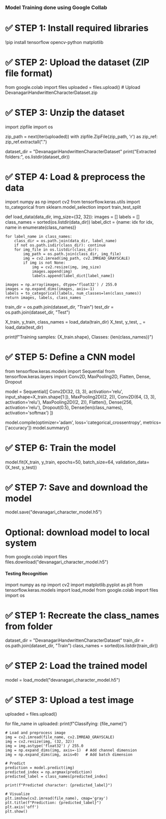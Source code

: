 ### Model Training done using Google Collab 

# ✅ STEP 1: Install required libraries
!pip install tensorflow opencv-python matplotlib

# ✅ STEP 2: Upload the dataset (ZIP file format)
from google.colab import files
uploaded = files.upload()  # Upload DevanagariHandwrittenCharacterDataset.zip

# ✅ STEP 3: Unzip the dataset
import zipfile
import os

zip_path = next(iter(uploaded))
with zipfile.ZipFile(zip_path, 'r') as zip_ref:
    zip_ref.extractall(".")

dataset_dir = "DevanagariHandwrittenCharacterDataset"
print("Extracted folders:", os.listdir(dataset_dir))

# ✅ STEP 4: Load & preprocess the data
import numpy as np
import cv2
from tensorflow.keras.utils import to_categorical
from sklearn.model_selection import train_test_split

def load_data(data_dir, img_size=(32, 32)):
    images = []
    labels = []
    class_names = sorted(os.listdir(data_dir))
    label_dict = {name: idx for idx, name in enumerate(class_names)}

    for label_name in class_names:
        class_dir = os.path.join(data_dir, label_name)
        if not os.path.isdir(class_dir): continue
        for img_file in os.listdir(class_dir):
            img_path = os.path.join(class_dir, img_file)
            img = cv2.imread(img_path, cv2.IMREAD_GRAYSCALE)
            if img is not None:
                img = cv2.resize(img, img_size)
                images.append(img)
                labels.append(label_dict[label_name])

    images = np.array(images, dtype='float32') / 255.0
    images = np.expand_dims(images, axis=-1)
    labels = to_categorical(labels, num_classes=len(class_names))
    return images, labels, class_names

train_dir = os.path.join(dataset_dir, "Train")
test_dir = os.path.join(dataset_dir, "Test")

X_train, y_train, class_names = load_data(train_dir)
X_test, y_test, _ = load_data(test_dir)

print(f"Training samples: {X_train.shape}, Classes: {len(class_names)}")

# ✅ STEP 5: Define a CNN model
from tensorflow.keras.models import Sequential
from tensorflow.keras.layers import Conv2D, MaxPooling2D, Flatten, Dense, Dropout

model = Sequential([
    Conv2D(32, (3, 3), activation='relu', input_shape=X_train.shape[1:]),
    MaxPooling2D((2, 2)),
    Conv2D(64, (3, 3), activation='relu'),
    MaxPooling2D((2, 2)),
    Flatten(),
    Dense(256, activation='relu'),
    Dropout(0.5),
    Dense(len(class_names), activation='softmax')
])

model.compile(optimizer='adam', loss='categorical_crossentropy', metrics=['accuracy'])
model.summary()

# ✅ STEP 6: Train the model
model.fit(X_train, y_train, epochs=50, batch_size=64, validation_data=(X_test, y_test))

# ✅ STEP 7: Save and download the model
model.save("devanagari_character_model.h5")

# Optional: download model to local system
from google.colab import files
files.download("devanagari_character_model.h5")



#### Testing Recognition

import numpy as np
import cv2
import matplotlib.pyplot as plt
from tensorflow.keras.models import load_model
from google.colab import files
import os

# ✅ STEP 1: Recreate the class_names from folder
dataset_dir = "DevanagariHandwrittenCharacterDataset"
train_dir = os.path.join(dataset_dir, "Train")
class_names = sorted(os.listdir(train_dir))

# ✅ STEP 2: Load the trained model
model = load_model("devanagari_character_model.h5")

# ✅ STEP 3: Upload a test image
uploaded = files.upload()

for file_name in uploaded:
    print(f"Classifying: {file_name}")

    # Load and preprocess image
    img = cv2.imread(file_name, cv2.IMREAD_GRAYSCALE)
    img = cv2.resize(img, (32, 32))
    img = img.astype('float32') / 255.0
    img = np.expand_dims(img, axis=-1)  # Add channel dimension
    img = np.expand_dims(img, axis=0)   # Add batch dimension

    # Predict
    prediction = model.predict(img)
    predicted_index = np.argmax(prediction)
    predicted_label = class_names[predicted_index]

    print(f"Predicted character: {predicted_label}")

    # Visualize
    plt.imshow(cv2.imread(file_name), cmap='gray')
    plt.title(f"Prediction: {predicted_label}")
    plt.axis('off')
    plt.show()
